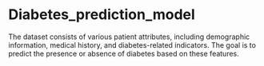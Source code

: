 # Diabetes_prediction_model
The dataset consists of various patient attributes, including demographic information, medical history, and diabetes-related indicators. The goal is to predict the presence or absence of diabetes based on these features.
